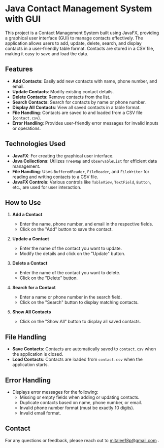 # Java Contact Management System with GUI

This project is a Contact Management System built using JavaFX, providing a graphical user interface (GUI) to manage contacts effectively. The application allows users to add, update, delete, search, and display contacts in a user-friendly table format. Contacts are stored in a CSV file, making it easy to save and load the data.

## Features

- **Add Contacts**: Easily add new contacts with name, phone number, and email.
- **Update Contacts**: Modify existing contact details.
- **Delete Contacts**: Remove contacts from the list.
- **Search Contacts**: Search for contacts by name or phone number.
- **Display All Contacts**: View all saved contacts in a table format.
- **File Handling**: Contacts are saved to and loaded from a CSV file (`contact.csv`).
- **Error Handling**: Provides user-friendly error messages for invalid inputs or operations.

## Technologies Used

- **JavaFX**: For creating the graphical user interface.
- **Java Collections**: Utilizes `TreeMap` and `ObservableList` for efficient data management.
- **File Handling**: Uses `BufferedReader`, `FileReader`, and `FileWriter` for reading and writing contacts to a CSV file.
- **JavaFX Controls**: Various controls like `TableView`, `TextField`, `Button`, etc., are used for user interaction.

## How to Use

1. **Add a Contact**
   - Enter the name, phone number, and email in the respective fields.
   - Click on the "Add" button to save the contact.

2. **Update a Contact**
   - Enter the name of the contact you want to update.
   - Modify the details and click on the "Update" button.

3. **Delete a Contact**
   - Enter the name of the contact you want to delete.
   - Click on the "Delete" button.

4. **Search for a Contact**
   - Enter a name or phone number in the search field.
   - Click on the "Search" button to display matching contacts.

5. **Show All Contacts**
   - Click on the "Show All" button to display all saved contacts.

## File Handling

- **Save Contacts**: Contacts are automatically saved to `contact.csv` when the application is closed.
- **Load Contacts**: Contacts are loaded from `contact.csv` when the application starts.

## Error Handling

- Displays error messages for the following:
  - Missing or empty fields when adding or updating contacts.
  - Duplicate contacts based on name, phone number, or email.
  - Invalid phone number format (must be exactly 10 digits).
  - Invalid email format.

## Contact

For any questions or feedback, please reach out to mitalee18p@gmail.com .
